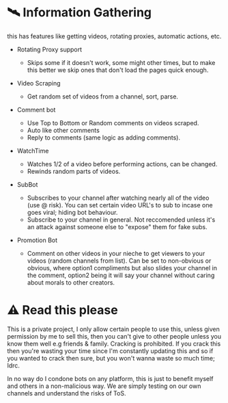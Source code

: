 # 🛰️ Information Gathering
this has features like getting videos, rotating proxies, automatic actions, etc.
- Rotating Proxy support
  - Skips some if it doesn't work, some might other times, but to make this better we skip ones that don't load the pages quick enough.
- Video Scraping
  - Get random set of videos from a channel, sort, parse.
 
- Comment bot
  - Use Top to Bottom or Random comments on videos scraped.
  - Auto like other comments
  - Reply to comments (same logic as adding comments).
    
- WatchTime
  - Watches 1/2 of a video before performing actions, can be changed.
  - Rewinds random parts of videos.
    
- SubBot
  - Subscribes to your channel after watching nearly all of the video (use @ risk).
    You can set certain video URL's to sub to incase one goes viral; hiding bot behaviour.
  - Subscribe to your channel in general.
    Not reccomended unless it's an attack against someone else to "expose" them for fake subs.
    
- Promotion Bot
  - Comment on other videos in your nieche to get viewers to your videos (random channels from list).
    Can be set to non-obvious or obvious, where option1 compliments but also slides your channel in the comment, option2 being it will say your channel without caring about morals to other creators.

# ⚠️ Read this please
This is a private project, I only allow certain people to use this, unless given permission by me to sell this, then you can't give to other people unless you know them well e.g friends & family.
Cracking is prohibited. If you crack this then you're wasting your time since I'm constantly updating this and so if you wanted to crack then sure, but you won't wanna waste so much time; Idrc.

In no way do I condone bots on any platform, this is just to benefit myself and others in a non-malicious way. We are simply testing on our own channels and understand the risks of ToS.
